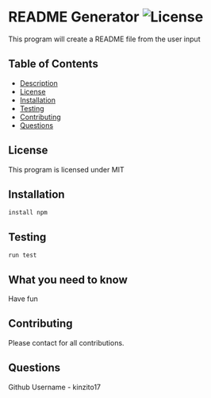  # README Generator ![License](https://img.shields.io/badge/license-MIT-green)
  This program will create a README file from the user input
  ## Table of Contents
  * [Description](#Description)
  * [License](#License)
  * [Installation](#Installation)
  * [Testing](#Testing)
  * [Contributing](#Contributing)
  * [Questions](#Questions)
  ## License
  This program is licensed under MIT
  ## Installation
  ```
  install npm
  ```
  ## Testing
  ```
  run test
  ```
  ## What you need to know
  Have fun
  ## Contributing
  Please contact for all contributions.
  ## Questions
  Github Username - kinzito17
